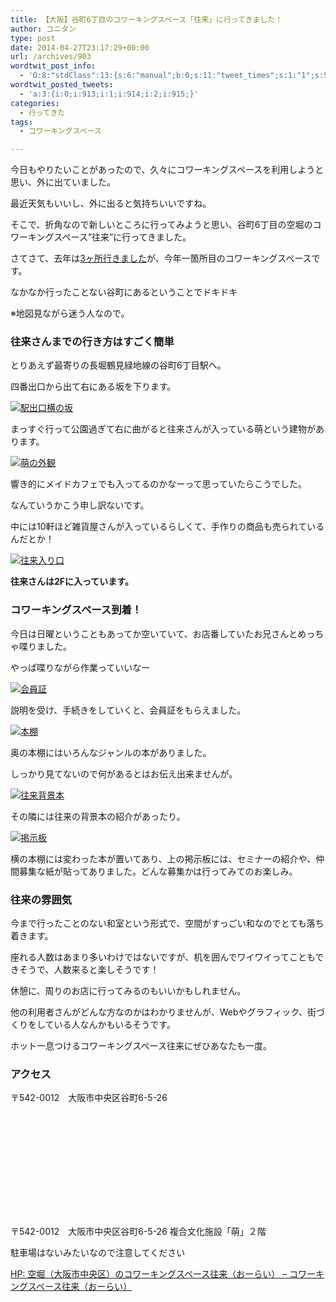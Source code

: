 ```yaml
---
title: 【大阪】谷町6丁目のコワーキングスペース「往来」に行ってきました！
author: コニタン
type: post
date: 2014-04-27T23:17:29+00:00
url: /archives/903
wordtwit_post_info:
  - 'O:8:"stdClass":13:{s:6:"manual";b:0;s:11:"tweet_times";s:1:"1";s:5:"delay";s:1:"0";s:7:"enabled";s:1:"1";s:10:"separation";i:60;s:7:"version";s:3:"3.6";s:14:"tweet_template";b:0;s:6:"status";i:2;s:6:"result";a:0:{}s:13:"tweet_counter";i:4;s:13:"tweet_log_ids";a:3:{i:0;i:913;i:1;i:914;i:2;i:915;}s:9:"hash_tags";a:0:{}s:8:"accounts";a:1:{i:0;s:6:"skd_nw";}}'
wordtwit_posted_tweets:
  - 'a:3:{i:0;i:913;i:1;i:914;i:2;i:915;}'
categories:
  - 行ってきた
tags:
  - コワーキングスペース

---
```

今日もやりたいことがあったので、久々にコワーキングスペースを利用しようと思い、外に出ていました。
  
最近天気もいいし、外に出ると気持ちいいですね。
  
そこで、折角なので新しいところに行ってみようと思い、谷町6丁目の空堀のコワーキングスペース&#8221;往来&#8221;に行ってきました。

<!--more-->

さてさて、去年は<a href="http://peng-note.com/archives/602" target="_blank">3ヶ所行きました</a>が、今年一箇所目のコワーキングスペースです。

なかなか行ったことない谷町にあるということでドキドキ
  
※地図見ながら迷う人なので。

### 往来さんまでの行き方はすごく簡単

とりあえず最寄りの長堀鶴見緑地線の谷町6丁目駅へ。
  
四番出口から出て右にある坂を下ります。
  
[<img src="https://i2.wp.com/peng-note.com/images/2014/04/a0e62c8ca61dfb994c94dacaae59e8bc.jpg?fit=521%2C400" alt="駅出口横の坂" class="aligncenter size-full wp-image-905" srcset="https://i2.wp.com/peng-note.com/images/2014/04/a0e62c8ca61dfb994c94dacaae59e8bc.jpg?w=521 521w, https://i2.wp.com/peng-note.com/images/2014/04/a0e62c8ca61dfb994c94dacaae59e8bc.jpg?resize=300%2C230 300w" sizes="(max-width: 521px) 100vw, 521px" data-recalc-dims="1" />][1]

まっすぐ行って公園過ぎて右に曲がると往来さんが入っている萌という建物があります。
  
[<img src="https://i2.wp.com/peng-note.com/images/2014/04/1ef3ddeff6b0d1d2f8bdb1fb58087827.jpg?fit=300%2C400" alt="萌の外観" class="aligncenter size-full wp-image-906" srcset="https://i2.wp.com/peng-note.com/images/2014/04/1ef3ddeff6b0d1d2f8bdb1fb58087827.jpg?w=300 300w, https://i2.wp.com/peng-note.com/images/2014/04/1ef3ddeff6b0d1d2f8bdb1fb58087827.jpg?resize=225%2C300 225w" sizes="(max-width: 300px) 100vw, 300px" data-recalc-dims="1" />][2]
  
響き的にメイドカフェでも入ってるのかなーって思っていたらこうでした。
  
なんていうかこう申し訳ないです。
  
中には10軒ほど雑貨屋さんが入っているらしくて、手作りの商品も売られているんだとか！
  
[<img src="https://i1.wp.com/peng-note.com/images/2014/04/a54031b3adf6784a1b94d13e2e801d5f.jpg?fit=533%2C400" alt="往来入り口" class="aligncenter size-full wp-image-907" srcset="https://i1.wp.com/peng-note.com/images/2014/04/a54031b3adf6784a1b94d13e2e801d5f.jpg?w=533 533w, https://i1.wp.com/peng-note.com/images/2014/04/a54031b3adf6784a1b94d13e2e801d5f.jpg?resize=300%2C225 300w" sizes="(max-width: 533px) 100vw, 533px" data-recalc-dims="1" />][3]
  
**往来さんは2Fに入っています。**

### コワーキングスペース到着！

今日は日曜ということもあってか空いていて、お店番していたお兄さんとめっちゃ喋りました。
  
やっぱ喋りながら作業っていいなー

[<img src="https://i1.wp.com/peng-note.com/images/2014/04/013f21af14dde78f8269f4dacf6d5116.jpg?fit=533%2C400" alt="会員証" class="aligncenter size-full wp-image-908" srcset="https://i1.wp.com/peng-note.com/images/2014/04/013f21af14dde78f8269f4dacf6d5116.jpg?w=533 533w, https://i1.wp.com/peng-note.com/images/2014/04/013f21af14dde78f8269f4dacf6d5116.jpg?resize=300%2C225 300w" sizes="(max-width: 533px) 100vw, 533px" data-recalc-dims="1" />][4]
  
説明を受け、手続きをしていくと、会員証をもらえました。

[<img src="https://i2.wp.com/peng-note.com/images/2014/04/de281b48e7ff7179dd118b9b260aadac.jpg?fit=533%2C400" alt="本棚" class="aligncenter size-full wp-image-911" srcset="https://i2.wp.com/peng-note.com/images/2014/04/de281b48e7ff7179dd118b9b260aadac.jpg?w=533 533w, https://i2.wp.com/peng-note.com/images/2014/04/de281b48e7ff7179dd118b9b260aadac.jpg?resize=300%2C225 300w" sizes="(max-width: 533px) 100vw, 533px" data-recalc-dims="1" />][5]
  
奥の本棚にはいろんなジャンルの本がありました。
  
しっかり見てないので何があるとはお伝え出来ませんが。

[<img src="https://i0.wp.com/peng-note.com/images/2014/04/95513e6ed0f8eca39a8a01027d2123e6.jpg?fit=533%2C400" alt="往来背景本" class="aligncenter size-full wp-image-910" srcset="https://i0.wp.com/peng-note.com/images/2014/04/95513e6ed0f8eca39a8a01027d2123e6.jpg?w=533 533w, https://i0.wp.com/peng-note.com/images/2014/04/95513e6ed0f8eca39a8a01027d2123e6.jpg?resize=300%2C225 300w" sizes="(max-width: 533px) 100vw, 533px" data-recalc-dims="1" />][6]
  
その隣には往来の背景本の紹介があったり。

[<img src="https://i2.wp.com/peng-note.com/images/2014/04/2646990cf4a2062a4ef63172e467d634.jpg?fit=533%2C400" alt="掲示板" class="aligncenter size-full wp-image-909" srcset="https://i2.wp.com/peng-note.com/images/2014/04/2646990cf4a2062a4ef63172e467d634.jpg?w=533 533w, https://i2.wp.com/peng-note.com/images/2014/04/2646990cf4a2062a4ef63172e467d634.jpg?resize=300%2C225 300w" sizes="(max-width: 533px) 100vw, 533px" data-recalc-dims="1" />][7]
  
横の本棚には変わった本が置いてあり、上の掲示板には、セミナーの紹介や、仲間募集な紙が貼ってありました。どんな募集かは行ってみてのお楽しみ。

### 往来の雰囲気

今まで行ったことのない和室という形式で、空間がすっごい和なのでとても落ち着きます。
  
座れる人数はあまり多いわけではないですが、机を囲んでワイワイってこともできそうで、人数来ると楽しそうです！

休憩に、周りのお店に行ってみるのもいいかもしれません。

他の利用者さんがどんな方なのかはわかりませんが、Webやグラフィック、街づくりをしている人なんかもいるそうです。

ホット一息つけるコワーキングスペース往来にぜひあなたも一度。

### アクセス

<div class="simplemap">
  <div class="simplemap-content" data-breakpoint="480" data-lat="" data-lng="" data-zoom="16" data-addr="" data-infowindow="close" data-map-type-control="false" data-map-type-id="ROADMAP" style="width:100%;height:200px;">
    〒542-0012　大阪市中央区谷町6-5-26
  </div>
</div>


  
〒542-0012　大阪市中央区谷町6-5-26 複合文化施設「萌」２階
  
駐車場はないみたいなので注意してください

<a href="http://ourai.jimdo.com/" target="_blank">HP: 空堀（大阪市中央区）のコワーキングスペース往来（おーらい） &#8211; コワーキングスペース往来（おーらい）</a>

 [1]: https://i2.wp.com/peng-note.com/images/2014/04/a0e62c8ca61dfb994c94dacaae59e8bc.jpg
 [2]: https://i2.wp.com/peng-note.com/images/2014/04/1ef3ddeff6b0d1d2f8bdb1fb58087827.jpg
 [3]: https://i1.wp.com/peng-note.com/images/2014/04/a54031b3adf6784a1b94d13e2e801d5f.jpg
 [4]: https://i1.wp.com/peng-note.com/images/2014/04/013f21af14dde78f8269f4dacf6d5116.jpg
 [5]: https://i2.wp.com/peng-note.com/images/2014/04/de281b48e7ff7179dd118b9b260aadac.jpg
 [6]: https://i0.wp.com/peng-note.com/images/2014/04/95513e6ed0f8eca39a8a01027d2123e6.jpg
 [7]: https://i2.wp.com/peng-note.com/images/2014/04/2646990cf4a2062a4ef63172e467d634.jpg